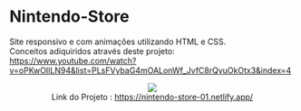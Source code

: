 # Nintendo-Store
Site responsivo e com animações utilizando HTML e CSS. <br>
Conceitos adiquiridos através deste projeto: <br>
https://www.youtube.com/watch?v=oPKwOIlLN94&list=PLsFVybaG4mOALonWf_JvfC8rQyuOkOtx3&index=4<br>

<p align="center">
    <img windth="470" src="img/Nintendo.gif"
         

<br>Link do Projeto : https://nintendo-store-01.netlify.app/
